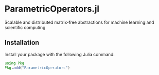 # ParametricOperators.jl

Scalable and distributed matrix-free abstractions for machine learning and scientific computing

## Installation

Install your package with the following Julia command:

```julia
using Pkg
Pkg.add("ParametricOperators")
```